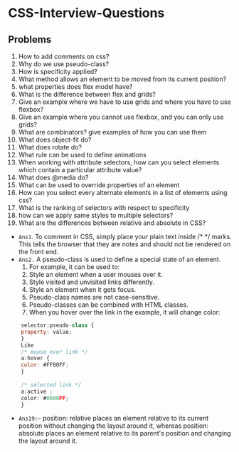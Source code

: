 # CSS-Interview-Questions
## Problems
1. How to add comments on css?
2. Why do we use pseudo-class?
3. How is specificity applied?
4. What method allows an element to be moved from its current position?
5. what properties does flex model have?
6. What is the difference between flex and grids?
7. Give an example where we have to use grids and where you have to use flexbox?
8. Give an example where you cannot use flexbox, and you can only use grids?
9. What are combinators? give examples of how you can use them
10. What does object-fit do?
11. What does rotate do?
12. What rule can be used to define animations
13. When working with attribute selectors, how can you select elements which contain a particular attribute value?
14. What does @media do?
15. What can be used to override properties of an element
16. How can you select every alternate elements in a list of elements using css?
17. What is the ranking of selectors with respect to specificity
18. how can we apply same styles to multiple selectors?
19. What are the differences between relative and absolute in CSS?


- ```Ans1```. To comment in CSS, simply place your plain text inside /* */ marks. This tells  the browser that they are notes and should not be rendered on the front end.
- ```Ans2.``` A pseudo-class is used to define a special state of an element.
   1. For example, it can be used to:
   2. Style an element when a user mouses over it.
   3. Style visited and unvisited links differently.
   4. Style an element when it gets focus.
   5. Pseudo-class names are not case-sensitive.
   6. Pseudo-classes can be combined with HTML classes.
   7. When you hover over the link in the example, it will change color:
```js
    selector:pseudo-class {
    property: value;
    }
    Like 
    /* mouse over link */
    a:hover {
    color: #FF00FF;
    }
    
    /* selected link */
    a:active ;
    color: #0000FF;
    }
```
- ```Ans19:~``` position: relative places an element relative to its current position without changing the layout around it, whereas position: absolute places an element relative to its parent's position and changing the layout around it.

